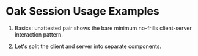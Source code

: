 # Oak Session Usage Examples

1. Basics: unattested pair shows the bare minimum no-frills client-server interaction pattern.

2. Let's split the client and server into separate components.
